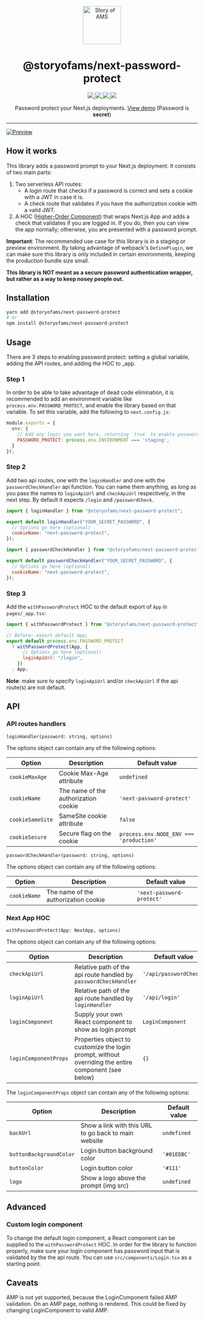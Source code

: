 <p align="center">
  <a aria-label="Story of AMS logo" href="https://storyofams.com/" target="_blank" align="center">
    <img src="https://avatars.githubusercontent.com/u/19343504" alt="Story of AMS" width="100">
  </a>
  <h1 align="center">@storyofams/next-password-protect</h1>
  <p align="center">
    <a aria-label="releases" href="https://GitHub.com/storyofams/next-password-protect/releases/" target="_blank">
      <img src="https://github.com/storyofams/next-password-protect/workflows/Release/badge.svg">
    </a>
    <a aria-label="npm" href="https://www.npmjs.com/package/@storyofams/next-password-protect" target="_blank">
      <img src="https://img.shields.io/npm/v/@storyofams/next-password-protect">
    </a>
    <a aria-label="codecov" href="https://codecov.io/gh/storyofams/next-password-protect" target="_blank">
      <img src="https://codecov.io/gh/storyofams/next-password-protect/branch/master/graph/badge.svg?token=ZV0YT4HU5H">
    </a>
    <a aria-label="stars" href="https://github.com/storyofams/next-password-protect/stargazers/" target="_blank">
      <img src="https://img.shields.io/github/stars/storyofams/next-password-protect.svg?style=social&label=Star&maxAge=86400" />
    </a>
  </p>
  <p align="center">Password protect your Next.js deployments. <a href="http://next-password-protect.vercel.app/" target="_blank">View demo</a> (Password is <b>secret</b>)</p>
</p>

---

[![Preview](https://user-images.githubusercontent.com/19343479/110955791-3da56480-834a-11eb-9e7c-6b17621ba346.png)](https://user-images.githubusercontent.com/19343479/114987129-1a179180-9e95-11eb-9508-6c514f671ca9.mov)

## How it works

This library adds a password prompt to your Next.js deployment. It consists of two main parts:

1. Two serverless API routes:
   - A login route that checks if a password is correct and sets a cookie with a JWT in case it is.
   - A check route that validates if you have the authorization cookie with a valid JWT.
2. A HOC ([Higher-Order Component](https://reactjs.org/docs/higher-order-components.html)) that wraps Next.js App and adds a check that validates if you are logged in. If you do, then you can view the app normally; otherwise, you are presented with a password prompt.

**Important**: The recommended use case for this library is in a staging or preview environment. By taking advantage of webpack's `DefinePlugin`, we can make sure this library is only included in certain environments, keeping the production bundle size small.

**This library is NOT meant as a secure password authentication wrapper, but rather as a way to keep nosey people out.**

## Installation

```sh
yarn add @storyofams/next-password-protect
# or
npm install @storyofams/next-password-protect
```

## Usage

There are 3 steps to enabling password protect: setting a global variable, adding the API routes, and adding the HOC to \_app.

### Step 1

In order to be able to take advantage of dead code elimination, it is recommended to add an environment variable like `process.env.PASSWORD_PROTECT`, and enable the library based on that variable. To set this variable, add the following to `next.config.js`:

```javascript
module.exports = {
  env: {
    // Add any logic you want here, returning `true` to enable password protect.
    PASSWORD_PROTECT: process.env.ENVIRONMENT === 'staging',
  }
});
```

### Step 2

Add two api routes, one with the `loginHandler` and one with the `passwordCheckHandler` api function. You can name them anything, as long as you pass the names to `loginApiUrl` and `checkApiUrl` respectively, in the next step. By default it expects `/login` and `/passwordCheck`.

```javascript
import { loginHandler } from "@storyofams/next-password-protect";

export default loginHandler("YOUR_SECRET_PASSWORD", {
  // Options go here (optional)
  cookieName: "next-password-protect",
});
```

```javascript
import { passwordCheckHandler } from "@storyofams/next-password-protect";

export default passwordCheckHandler("YOUR_SECRET_PASSWORD", {
  // Options go here (optional)
  cookieName: "next-password-protect",
});
```

### Step 3

Add the `withPasswordProtect` HOC to the default export of `App` in `pages/_app.tsx`:

```javascript
import { withPasswordProtect } from "@storyofams/next-password-protect";

// Before: export default App;
export default process.env.PASSWORD_PROTECT
  ? withPasswordProtect(App, {
      // Options go here (optional)
      loginApiUrl: "/login",
    })
  : App;
```

**Note**: make sure to specify `loginApiUrl` and/or `checkApiUrl` if the api route(s) are not default.

## API

### API routes handlers

`loginHandler(password: string, options)`

The options object can contain any of the following options:

| Option           | Description                          | Default value                           |
| ---------------- | ------------------------------------ | --------------------------------------- |
| `cookieMaxAge`   | Cookie Max-Age attribute             | `undefined`                             |
| `cookieName`     | The name of the authorization cookie | `'next-password-protect'`               |
| `cookieSameSite` | SameSite cookie attribute            | `false`                                 |
| `cookieSecure`   | Secure flag on the cookie            | `process.env.NODE_ENV === 'production'` |

`passwordCheckHandler(password: string, options)`

The options object can contain any of the following options:

| Option       | Description                          | Default value             |
| ------------ | ------------------------------------ | ------------------------- |
| `cookieName` | The name of the authorization cookie | `'next-password-protect'` |

### Next App HOC

`withPasswordProtect(App: NextApp, options)`

The options object can contain any of the following options:

| Option                | Description                                                                                          | Default value          |
| --------------------- | ---------------------------------------------------------------------------------------------------- | ---------------------- |
| `checkApiUrl`         | Relative path of the api route handled by `passwordCheckHandler`                                     | `'/api/passwordCheck'` |
| `loginApiUrl`         | Relative path of the api route handled by `loginHandler`                                             | `'/api/login'`         |
| `loginComponent`      | Supply your own React component to show as login prompt                                              | `LoginComponent`       |
| `loginComponentProps` | Properties object to customize the login prompt, without overriding the entire component (see below) | `{}`                   |

The `loginComponentProps` object can contain any of the following options:

| Option                  | Description                                          | Default value |
| ----------------------- | ---------------------------------------------------- | ------------- |
| `backUrl`               | Show a link with this URL to go back to main website | `undefined`   |
| `buttonBackgroundColor` | Login button background color                        | `'#01EDBC'`   |
| `buttonColor`           | Login button color                                   | `'#111'`      |
| `logo`                  | Show a logo above the prompt (img src)               | `undefined`   |

## Advanced

### Custom login component

To change the default login component, a React component can be supplied to the `withPasswordProtect` HOC. In order for the library to function properly, make sure your login component has password input that is validated by the the api route.
You can use `src/components/Login.tsx` as a starting point.

## Caveats

AMP is not yet supported, because the LoginComponent failed AMP validation. On an AMP page, nothing is rendered. This could be fixed by changing LoginComponent to valid AMP.

